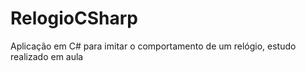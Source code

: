 # RelogioCSharp
Aplicação em C# para imitar o comportamento de um relógio, estudo realizado em aula
